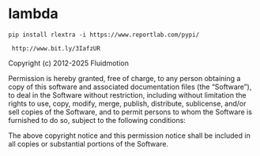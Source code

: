 # lambda
`pip install rlextra -i https://www.reportlab.com/pypi/`

` http://www.bit.ly/3IafzUR`

Copyright (c) 2012-2025 Fluidmotion

Permission is hereby granted, free of charge, to any person obtaining a copy of this software and associated documentation files (the “Software”), to deal in the Software without restriction, including without limitation the rights to use, copy, modify, merge, publish, distribute, sublicense, and/or sell copies of the Software, and to permit persons to whom the Software is furnished to do so, subject to the following conditions:

The above copyright notice and this permission notice shall be included in all copies or substantial portions of the Software.